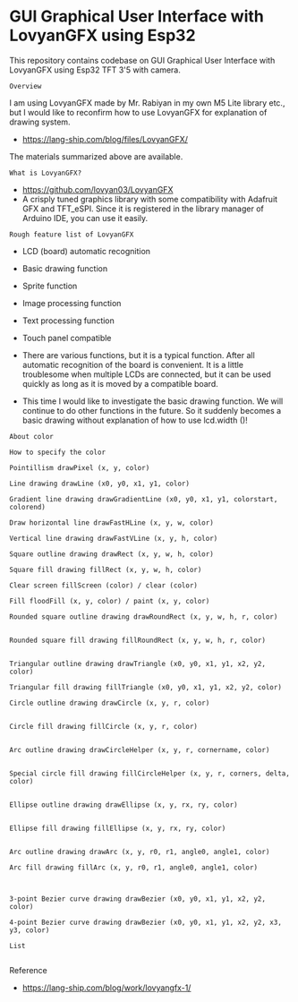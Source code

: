 # GUI Graphical User Interface with LovyanGFX using Esp32
This repository contains codebase on GUI Graphical User Interface with LovyanGFX using Esp32  TFT 3'5 with camera. 

```
Overview
```

I am using LovyanGFX made by Mr. Rabiyan in my own M5 Lite library etc., but I would like to reconfirm how to use LovyanGFX for explanation of drawing system.

- https://lang-ship.com/blog/files/LovyanGFX/

The materials summarized above are available.


```
What is LovyanGFX?

```

- https://github.com/lovyan03/LovyanGFX
- A crisply tuned graphics library with some compatibility with Adafruit GFX and TFT_eSPI. Since it is registered in the library manager of Arduino IDE, you can use it easily.



```
Rough feature list of LovyanGFX

```

- LCD (board) automatic recognition
- Basic drawing function
- Sprite function
- Image processing function
- Text processing function
- Touch panel compatible
- There are various functions, but it is a typical function. After all automatic recognition of the board is convenient. It is a little troublesome when multiple LCDs are connected, but it can be used quickly as long as it is moved by a compatible board.

- This time I would like to investigate the basic drawing function. We will continue to do other functions in the future. So it suddenly becomes a basic drawing without explanation of how to use lcd.width ()!


```
About color
```




```
How to specify the color

```




```
Pointillism drawPixel (x, y, color)
```



```
Line drawing drawLine (x0, y0, x1, y1, color)
```



```
Gradient line drawing drawGradientLine (x0, y0, x1, y1, colorstart, colorend)

```


```
Draw horizontal line drawFastHLine (x, y, w, color)

```


```
Vertical line drawing drawFastVLine (x, y, h, color)

```


```
Square outline drawing drawRect (x, y, w, h, color)

```


```
Square fill drawing fillRect (x, y, w, h, color)

```


```
Clear screen fillScreen (color) / clear (color)

```


```
Fill floodFill (x, y, color) / paint (x, y, color)

```


```
Rounded square outline drawing drawRoundRect (x, y, w, h, r, color)


```


```
Rounded square fill drawing fillRoundRect (x, y, w, h, r, color)


```

```
Triangular outline drawing drawTriangle (x0, y0, x1, y1, x2, y2, color)

```


```
Triangular fill drawing fillTriangle (x0, y0, x1, y1, x2, y2, color)

```


```
Circle outline drawing drawCircle (x, y, r, color)


```



```
Circle fill drawing fillCircle (x, y, r, color)


```



```
Arc outline drawing drawCircleHelper (x, y, r, cornername, color)


```



```
Special circle fill drawing fillCircleHelper (x, y, r, corners, delta, color)


```


```
Ellipse outline drawing drawEllipse (x, y, rx, ry, color)


```


```
Ellipse fill drawing fillEllipse (x, y, rx, ry, color)


```


```
Arc outline drawing drawArc (x, y, r0, r1, angle0, angle1, color)

```

```
Arc fill drawing fillArc (x, y, r0, r1, angle0, angle1, color)


```


```

3-point Bezier curve drawing drawBezier (x0, y0, x1, y1, x2, y2, color)
```


```
4-point Bezier curve drawing drawBezier (x0, y0, x1, y1, x2, y2, x3, y3, color)
```

```
List

```


```

```
Reference
- https://lang-ship.com/blog/work/lovyangfx-1/